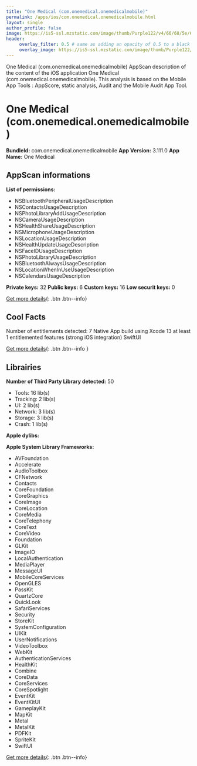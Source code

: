 ```yaml
---
title: "One Medical (com.onemedical.onemedicalmobile)"
permalink: /apps/ios/com.onemedical.onemedicalmobile.html
layout: single
author_profile: false
image: https://is5-ssl.mzstatic.com/image/thumb/Purple122/v4/66/68/5e/66685e72-31f0-9f78-5e7b-93ecf5efb2bc/AppIcon-0-1x_U007emarketing-0-7-0-85-220.png/512x512bb.jpg
header: 
     overlay_filter: 0.5 # same as adding an opacity of 0.5 to a black background
     overlay_image: https://is5-ssl.mzstatic.com/image/thumb/Purple122/v4/66/68/5e/66685e72-31f0-9f78-5e7b-93ecf5efb2bc/AppIcon-0-1x_U007emarketing-0-7-0-85-220.png/512x512bb.jpg
---
```

One Medical (com.onemedical.onemedicalmobile) AppScan description of the content of the iOS application One Medical (com.onemedical.onemedicalmobile). This analysis is based on the Mobile App Tools : AppScore, static analysis, Audit and the Mobile Audit App Tool.

# One Medical (com.onemedical.onemedicalmobile)

**BundleId:** com.onemedical.onemedicalmobile
**App Version:** 3.111.0
**App Name:** One Medical


## AppScan informations 

**List of permissions:** 
- NSBluetoothPeripheralUsageDescription
- NSContactsUsageDescription
- NSPhotoLibraryAddUsageDescription
- NSCameraUsageDescription
- NSHealthShareUsageDescription
- NSMicrophoneUsageDescription
- NSLocationUsageDescription
- NSHealthUpdateUsageDescription
- NSFaceIDUsageDescription
- NSPhotoLibraryUsageDescription
- NSBluetoothAlwaysUsageDescription
- NSLocationWhenInUseUsageDescription
- NSCalendarsUsageDescription
  
  
**Private keys:** 32
**Public keys:** 6
**Custom keys:** 16
**Low securit keys:** 0
  
[Get more details](/pricing.html){: .btn .btn--info}

## Cool Facts

Number of entitlements detected: 7
Native App
build using Xcode 13
at least 1 entitlemented features (strong iOS integration)
SwiftUI
  
[Get more details](/pricing.html){: .btn .btn--info }

## Librairies 
**Number of Third Party Library detected:** 50
- Tools: 16 lib(s)
- Tracking: 2 lib(s)
- UI: 2 lib(s)
- Network: 3 lib(s)
- Storage: 3 lib(s)
- Crash: 1 lib(s)


**Apple dylibs:**


**Apple System Library Frameworks:**
- AVFoundation
- Accelerate
- AudioToolbox
- CFNetwork
- Contacts
- CoreFoundation
- CoreGraphics
- CoreImage
- CoreLocation
- CoreMedia
- CoreTelephony
- CoreText
- CoreVideo
- Foundation
- GLKit
- ImageIO
- LocalAuthentication
- MediaPlayer
- MessageUI
- MobileCoreServices
- OpenGLES
- PassKit
- QuartzCore
- QuickLook
- SafariServices
- Security
- StoreKit
- SystemConfiguration
- UIKit
- UserNotifications
- VideoToolbox
- WebKit
- AuthenticationServices
- HealthKit
- Combine
- CoreData
- CoreServices
- CoreSpotlight
- EventKit
- EventKitUI
- GameplayKit
- MapKit
- Metal
- MetalKit
- PDFKit
- SpriteKit
- SwiftUI


  
[Get more details](/pricing.html){: .btn .btn--info}

